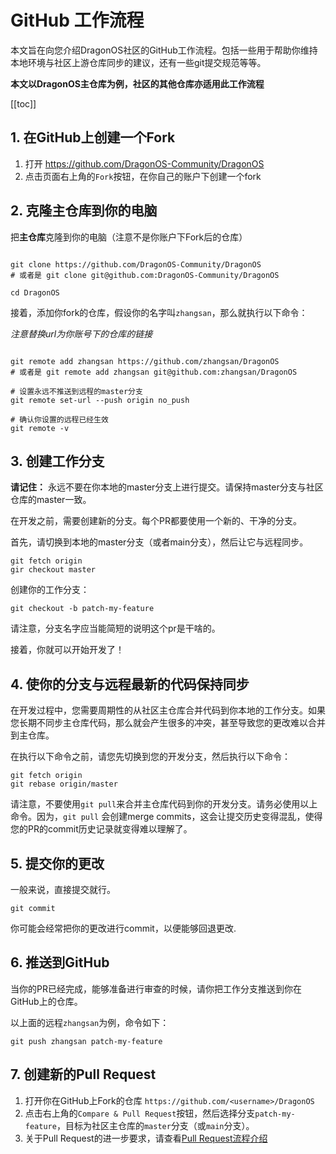 # GitHub 工作流程

本文旨在向您介绍DragonOS社区的GitHub工作流程。包括一些用于帮助你维持本地环境与社区上游仓库同步的建议，还有一些git提交规范等等。

**本文以DragonOS主仓库为例，社区的其他仓库亦适用此工作流程**

[[toc]]

## 1. 在GitHub上创建一个Fork

1. 打开 https://github.com/DragonOS-Community/DragonOS
2. 点击页面右上角的`Fork`按钮，在你自己的账户下创建一个fork

## 2. 克隆主仓库到你的电脑

把**主仓库**克隆到你的电脑（注意不是你账户下Fork后的仓库）

```shell

git clone https://github.com/DragonOS-Community/DragonOS
# 或者是 git clone git@github.com:DragonOS-Community/DragonOS

cd DragonOS

```

接着，添加你fork的仓库，假设你的名字叫`zhangsan`，那么就执行以下命令：

*注意替换url为你账号下的仓库的链接*

```shell

git remote add zhangsan https://github.com/zhangsan/DragonOS
# 或者是 git remote add zhangsan git@github.com:zhangsan/DragonOS

# 设置永远不推送到远程的master分支
git remote set-url --push origin no_push

# 确认你设置的远程已经生效
git remote -v

```

## 3. 创建工作分支

**请记住：** 永远不要在你本地的master分支上进行提交。请保持master分支与社区仓库的master一致。

在开发之前，需要创建新的分支。每个PR都要使用一个新的、干净的分支。

首先，请切换到本地的master分支（或者main分支），然后让它与远程同步。

```shell
git fetch origin
gir checkout master
```

创建你的工作分支：

```shell
git checkout -b patch-my-feature
```

请注意，分支名字应当能简短的说明这个pr是干啥的。

接着，你就可以开始开发了！

## 4. 使你的分支与远程最新的代码保持同步

在开发过程中，您需要周期性的从社区主仓库合并代码到你本地的工作分支。如果您长期不同步主仓库代码，那么就会产生很多的冲突，甚至导致您的更改难以合并到主仓库。

在执行以下命令之前，请您先切换到您的开发分支，然后执行以下命令：

```shell
git fetch origin
git rebase origin/master
```

请注意，不要使用`git pull`来合并主仓库代码到你的开发分支。请务必使用以上命令。因为，`git pull` 
会创建merge commits，这会让提交历史变得混乱，使得您的PR的commit历史记录就变得难以理解了。

## 5. 提交你的更改

一般来说，直接提交就行。

```shell
git commit
```

你可能会经常把你的更改进行commit，以便能够回退更改.

## 6. 推送到GitHub

当你的PR已经完成，能够准备进行审查的时候，请你把工作分支推送到你在GitHub上的仓库。

以上面的远程`zhangsan`为例，命令如下：

```shell
git push zhangsan patch-my-feature
```

## 7. 创建新的Pull Request

1. 打开你在GitHub上Fork的仓库 `https://github.com/<username>/DragonOS`
2. 点击右上角的`Compare & Pull Request`按钮，然后选择分支`patch-my-feature`，目标为社区主仓库的`master`分支（或`main`分支）。
3. 关于Pull Request的进一步要求，请查看[Pull Request流程介绍]

[Pull Request流程介绍]: /contributors/pull-requests.md
